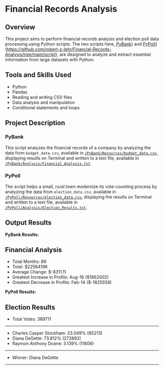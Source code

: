 # Financial Records Analysis

## Overview

This project aims to perform financial records analysis and election poll data processing using Python scripts. The two scripts here, [PyBank](https://github.com/robert-z-lehr/Financial-Records-Analysis/tree/main/script)) and [PyPoll](https://github.com/robert-z-lehr/Financial-Records-Analysis/blob/main/PyPoll/main.py)](https://github.com/robert-z-lehr/Financial-Records-Analysis/tree/main/script), are designed to analyze and extract essential information from large datasets with Python.

## Tools and Skills Used

- Python
- Pandas
- Reading and writing CSV files
- Data analysis and manipulation
- Conditional statements and loops

## Project Description

### PyBank

This script analyzes the financial records of a company by analyzing the data from `budget_data.csv`, available in [`/PyBank/Resources/budget_data.csv`](https://github.com/robert-z-lehr/Financial-Records-Analysis/blob/main/PyBank/Resources/budget_data.csv), displaying results on Terminal and written to a text file, available in [`/PyBank/Analysis/Financial_Analysis.txt`](https://github.com/robert-z-lehr/Financial-Records-Analysis/blob/main/PyBank/Analysis/Financial_Analysis.txt).

### PyPoll

The script helps a small, rural town modernize its vote-counting process by analyzing the data from `election_data.csv`, available in [`/PyPoll/Resources/election_data.csv`](https://raw.githubusercontent.com/robert-z-lehr/Financial-Records-Analysis/main/PyPoll/Resources/election_data.csv), displaying the results on Terminal and written to a text file, available in [`/PyPoll/Analysis/Election_Results.txt`](https://github.com/robert-z-lehr/Financial-Records-Analysis/blob/main/PyPoll/Analysis/Election_Results.txt).

## Output Results

**PyBank Results:**

Financial Analysis
----------------------------
- Total Months: 86
- Total: $22564198
- Average Change: $-8311.11
- Greatest Increase in Profits: Aug-16 ($1862002)
- Greatest Decrease in Profits: Feb-14 ($-1825558)

**PyPoll Results:**

Election Results
-------------------------
- Total Votes: 369711
-------------------------
- Charles Casper Stockham: 23.049% (85213)
- Diana DeGette: 73.812% (272892)
- Raymon Anthony Doane: 3.139% (11606)
-------------------------
- Winner: Diana DeGette
-------------------------
